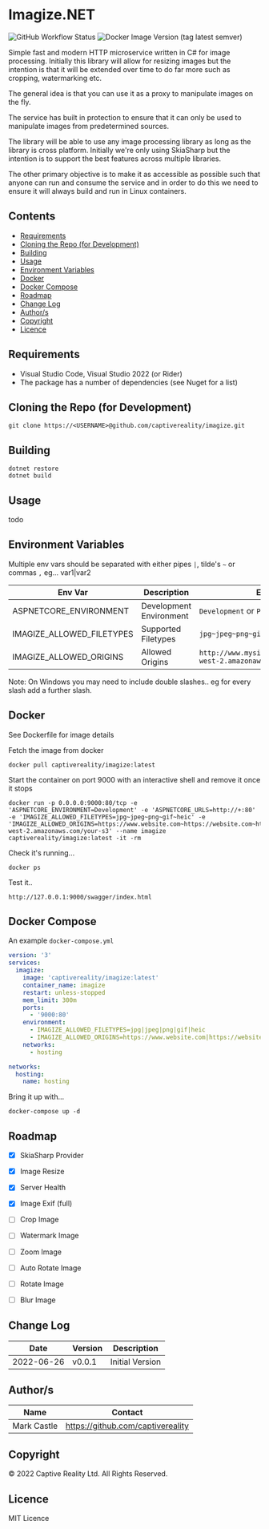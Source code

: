 
# Imagize.NET

![GitHub Workflow Status](https://img.shields.io/github/workflow/status/captivereality/imagize/.NET?style=for-the-badge) ![Docker Image Version (tag latest semver)](https://img.shields.io/docker/v/captivereality/imagize/latest?style=for-the-badge)

Simple fast and modern HTTP microservice written in C# for image processing.  Initially this library will allow for resizing images but the intention is that it will be extended over time to do far more such as cropping, watermarking etc.

The general idea is that you can use it as a proxy to manipulate images on the fly.

The service has built in protection to ensure that it can only be used to manipulate images from predetermined sources.

The library will be able to use any image processing library as long as the library is cross platform. Initially we're only using SkiaSharp but the intention is to support the best features across multiple libraries.

The other primary objective is to make it as accessible as possible such that anyone can run and consume the service and in order to do this we need to ensure it will always build and run in Linux containers.

## Contents

  * [Requirements](#requirements)
  * [Cloning the Repo (for Development)](#cloning-the-repo--for-development-)
  * [Building](#building)
  * [Usage](#usage)
  * [Environment Variables](#environment-variables)
  * [Docker](#docker)
  * [Docker Compose](#docker-compose)
  * [Roadmap](#roadmap)
  * [Change Log](#change-log)
  * [Author/s](#author-s)
  * [Copyright](#copyright)
  * [Licence](#licence)

## Requirements

- Visual Studio Code, Visual Studio 2022 (or Rider)
- The package has a number of dependencies (see Nuget for a list)

## Cloning the Repo (for Development)

	git clone https://<USERNAME>@github.com/captivereality/imagize.git

## Building

	dotnet restore
	dotnet build

## Usage

todo

## Environment Variables

Multiple env vars should be separated with either pipes `|`, tilde's `~` or commas `,` eg...  var1|var2

|Env Var       |Description              |Example|
|-----------|-------------------------|------|
|ASPNETCORE_ENVIRONMENT|Development Environment|`Development` or `Production` |
|IMAGIZE_ALLOWED_FILETYPES|Supported Filetypes| `jpg~jpeg~png~gif~heic~heif` |
|IMAGIZE_ALLOWED_ORIGINS|Allowed Origins | `http://www.mysite.com~https://s3.eu-west-2.amazonaws.com/my-s3` |

Note: On Windows you may need to include double slashes.. eg for every slash add a further slash.


## Docker

See Dockerfile for image details

Fetch the image from docker

	docker pull captivereality/imagize:latest

Start the container on port 9000 with an interactive shell and remove it once it stops

	docker run -p 0.0.0.0:9000:80/tcp -e 'ASPNETCORE_ENVIRONMENT=Development' -e 'ASPNETCORE_URLS=http://+:80' -e 'IMAGIZE_ALLOWED_FILETYPES=jpg~jpeg~png~gif~heic' -e 'IMAGIZE_ALLOWED_ORIGINS=https://www.website.com~https://website.com~https://s3.eu-west-2.amazonaws.com/your-s3' --name imagize captivereality/imagize:latest -it -rm

Check it's running...

	docker ps

Test it..

	http://127.0.0.1:9000/swagger/index.html

## Docker Compose


An example `docker-compose.yml`

```yaml
version: '3'
services:
  imagize:
    image: 'captivereality/imagize:latest'
    container_name: imagize
    restart: unless-stopped
    mem_limit: 300m
    ports:
      - '9000:80'
    environment:
      - IMAGIZE_ALLOWED_FILETYPES=jpg|jpeg|png|gif|heic
      - IMAGIZE_ALLOWED_ORIGINS=https://www.website.com|https://website.com|https://s3.eu-west-2.amazonaws.com/your-s3
    networks:
      - hosting

networks:
  hosting:
    name: hosting
```

Bring it up with...

	docker-compose up -d


## Roadmap

- [x] SkiaSharp Provider
- [x] Image Resize
- [x] Server Health
- [x] Image Exif (full)
- [ ] Crop Image
- [ ] Watermark Image
- [ ] Zoom Image
- [ ] Auto Rotate Image
- [ ] Rotate Image
- [ ] Blur Image


## Change Log

|Date       |Version|Description              |
|-----------|-------|-------------------------|
|2022-06-26|v0.0.1|Initial Version|

## Author/s

|Name|Contact|
|-----------|-------|
|Mark Castle|https://github.com/captivereality|

## Copyright
© 2022 Captive Reality Ltd.  All Rights Reserved.

## Licence
MIT Licence